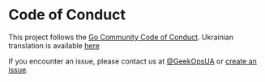 # Code of Conduct

This project follows the [Go Community Code of Conduct](https://golang.org/conduct).
Ukrainian translation is available [here](https://www.contributor-covenant.org/uk/version/1/4/code-of-conduct/)

If you encounter an issue, please contact us at [@GeekOpsUA](https://t.me/GeekOpsUA) or [create an issue](https://github.com/GeekOpsUA/GeekBot/issues/new/choose).
